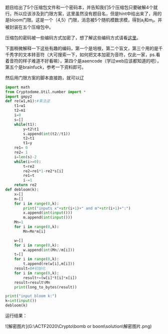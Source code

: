 题目给出了5个压缩包文件和一个密码本，并告知我们5个压缩包只要破解4个就行。所以应该涉及到门限方案，这里虽然没有题目名，但是hint中给出来了，用的是bloom门限。这是一个（4,5）门限，消息被5个随机模数求模，得到a<sub>i</sub>和m<sub>i</sub>。并被封装在五个压缩包中。

压缩包的密码被一些编码方式加密了，想了解这些编码方式请看[这里](https://www.cnblogs.com/mq0036/p/6544055.html)。

下面稍微解释一下这些有趣的编码，第一个是培根，第二个盲文，第三个用的是千千秀字的文本转音符（大可搜索一下，如何把文本加密为音符，仅此一家，ps.看着音符的样子难道不好看嘛），第四个是aaencode（学过web应该都知道的吧），第五个是brainfuck，参考一下资料即可。

然后用门限方案的脚本直接跑，就可以辽

```python
import math
from Cryptodome.Util.number import *
import gmpy2
def re(w1,m1):#乘法逆
	t1=w1
	t2=m1
	i=0
	s=[]
	while(t1):
		y=t2%t1
		s.append(int(t2//t1))
		t2=t1
		t1=y
	re1= 0
	re2= 1
	i=len(s)-2	
	while(i>=0):
		t=re2
		re2=re1*1-re2*s[i]
		re1=t
		i-=1
	return re2
def debloom(k):
    x=[]
    m=[]
    for i in range(0,k):
        print("inputs x"+str(i+1)+" and m"+str(i+1)+":")
        x.append(int(input()))
        m.append(int(input()))
    Mn=1
    for i in range(0,k):
        Mn=Mn*m[i]

    w=[]
    for i in range(0,k):
        w.append(int(Mn//m[i]))
    t=[]
    for i in range(0,k):
        t.append(re(w[i],m[i]))
    result=0#初始化
    for i in range(0,k):
        result+=(w[i]*t[i]*x[i])
    result=result%Mn
    print(long_to_bytes(result))

print("input bloom k:")
k=int(input())
debloom(k)

```

运行结果：

![解密图片](G:\ACTF2020\Crypto\bomb or boom\solution\解密图片.png)